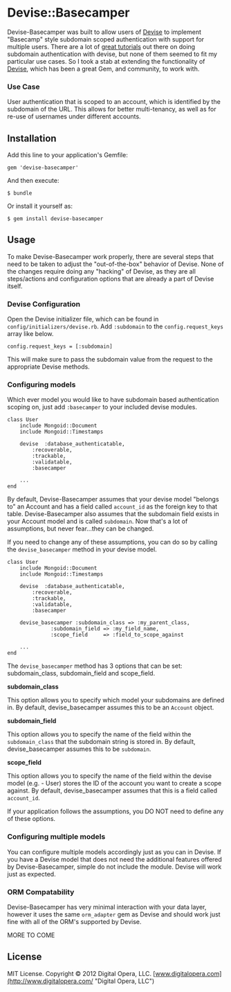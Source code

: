 # Devise::Basecamper

Devise-Basecamper was built to allow users of [Devise](https://github.com/plataformatec/devise) to implement "Basecamp" style subdomain scoped authentication with 
support for multiple users.  There are a lot of [great tutorials](https://github.com/RailsApps/rails3-subdomains) out 
there on doing subdomain authentication with devise, but none of them seemed to fit my particular use cases.  So I took
a stab at extending the functionality of [Devise](https://github.com/plataformatec/devise), which has been a great 
Gem, and community, to work with.

### Use Case
User authentication that is scoped to an account, which is identified by the subdomain of the URL.  This allows for better
multi-tenancy, as well as for re-use of usernames under different accounts.

## Installation

Add this line to your application's Gemfile:

    gem 'devise-basecamper'

And then execute:

    $ bundle

Or install it yourself as:

    $ gem install devise-basecamper

## Usage

To make Devise-Basecamper work properly, there are several steps that need to be taken to adjust the "out-of-the-box" 
behavior of Devise.  None of the changes require doing any "hacking" of Devise, as they are all steps/actions and 
configuration options that are already a part of Devise itself.  

### Devise Configuration
Open the Devise initializer file, which can be found in `config/initializers/devise.rb`.  Add `:subdomain` to the 
`config.request_keys` array like below.

    config.request_keys = [:subdomain]

This will make sure to pass the subdomain value from the request to the appropriate Devise methods.

### Configuring models

Which ever model you would like to have subdomain based authentication scoping on, just add `:basecamper` to your 
included devise modules.

```
class User
	include Mongoid::Document
	include Mongoid::Timestamps
	
	devise	:database_authenticatable,
		:recoverable,
		:trackable,
		:validatable,
		:basecamper
	
	...
end
```

By default, Devise-Basecamper assumes that your devise model "belongs to" an Account and has a field called `account_id`
as the foreign key to that table.  Devise-Basecamper also assumes that the subdomain field exists in your Account model
and is called `subdomain`.  Now that's a lot of assumptions, but never fear...they can be changed. 

If you need to change any of these assumptions, you can do so by calling the `devise_basecamper` method in your devise
model.

```
class User
	include Mongoid::Document
	include Mongoid::Timestamps
	
	devise	:database_authenticatable,
		:recoverable,
		:trackable,
		:validatable,
		:basecamper
		
	devise_basecamper :subdomain_class => :my_parent_class,
			  :subdomain_field => :my_field_name,
			  :scope_field     => :field_to_scope_against
			  
	...
end
```

The `devise_basecamper` method has 3 options that can be set: subdomain_class, subdomain_field and scope_field.  

**subdomain_class**

This option allows you to specify which model your subdomains are defined in.  By default, devise_basecamper assumes this
to be an `Account` object.

**subdomain_field**

This option allows you to specify the name of the field within the `subdomain_class` that the subdomain string is stored 
in.  By default, devise_basecamper assumes this to be `subdomain`.

**scope_field**

This option allows you to specify the name of the field within the devise model (e.g. - User) stores the ID of the account
you want to create a scope against.  By default, devise_basecamper assumes that this is a field called `account_id`.

If your application follows the assumptions, you DO NOT need to define any of these options.

### Configuring multiple models

You can configure multiple models accordingly just as you can in Devise.  If you have a Devise model that does not need
the additional features offered by Devise-Basecamper, simple do not include the module.  Devise will work just as expected.

### ORM Compatability

Devise-Basecamper has very minimal interaction with your data layer, however it uses the same `orm_adapter` gem as Devise
and should work just fine with all of the ORM's supported by Devise.

MORE TO COME

## License

MIT License.  Copyright &copy; 2012 Digital Opera, LLC. [www.digitalopera.com](http://www.digitalopera.com/ "Digital Opera, LLC")
